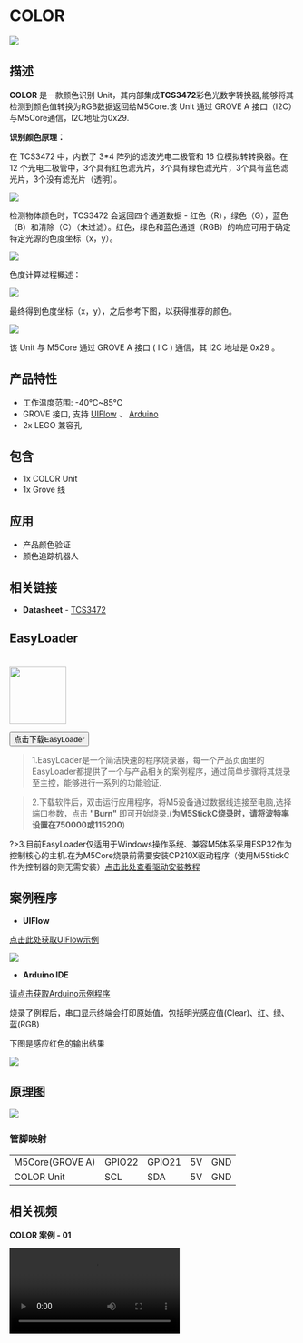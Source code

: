 # COLOR

<div class="product_pic"><img src="assets/img/product_pics/unit/M5GO_Unit_color.png"></div>

## 描述

**COLOR** 是一款颜色识别 Unit，其内部集成**TCS3472**彩色光数字转换器,能够将其检测到颜色值转换为RGB数据返回给M5Core.该 Unit 通过 GROVE A 接口（I2C）与M5Core通信，I2C地址为0x29.

**识别颜色原理：**

在 TCS3472 中，内嵌了 3*4 阵列的滤波光电二极管和 16 位模拟转转换器。在 12 个光电二极管中，3个具有红色滤光片，3个具有绿色滤光片，3个具有蓝色滤光片，3个没有滤光片（透明）。

<img src="assets/img/product_pics/unit/color/unit_color_07.png">

检测物体颜色时，TCS3472 会返回四个通道数据 - 红色（R），绿色（G），蓝色（B）和清除（C）（未过滤）。红色，绿色和蓝色通道（RGB）的响应可用于确定特定光源的色度坐标（x，y）。

<img src="assets/img/product_pics/unit/color/unit_color_04.png">

色度计算过程概述：

<img src="assets/img/product_pics/unit/color/unit_color_05.png">

最终得到色度坐标（x，y），之后参考下图，以获得推荐的颜色。

<img src="assets/img/product_pics/unit/color/unit_color_06.png">

该 Unit 与 M5Core 通过 GROVE A 接口 ( IIC ) 通信，其 I2C 地址是 0x29 。

## 产品特性

- 工作温度范围: -40℃~85℃
- GROVE 接口, 支持 [UIFlow](http://flow.m5stack.com) 、 [Arduino](http://www.arduino.cc)
- 2x LEGO 兼容孔

## 包含

- 1x COLOR Unit
- 1x Grove 线

## 应用

- 产品颜色验证
- 颜色追踪机器人

## 相关链接

-  **Datasheet** - [TCS3472](https://m5stack.oss-cn-shenzhen.aliyuncs.com/resource/docs/datasheet/unit/TCS3472_en.pdf)

## EasyLoader

<img src="https://m5stack.oss-cn-shenzhen.aliyuncs.com/image/EasyLoader_logo.png" width="100px" style="margin-top:20px">

<a href="https://m5stack.oss-cn-shenzhen.aliyuncs.com/EasyLoader/Unit/EasyLoader_Color.exe"><button type="button" class="btn btn-primary">点击下载EasyLoader</button></a>

>1.EasyLoader是一个简洁快速的程序烧录器，每一个产品页面里的EasyLoader都提供了一个与产品相关的案例程序，通过简单步骤将其烧录至主控，能够进行一系列的功能验证.

>2.下载软件后，双击运行应用程序，将M5设备通过数据线连接至电脑,选择端口参数，点击 **"Burn"** 即可开始烧录.(**为M5StickC烧录时，请将波特率设置在750000或115200**)

?>3.目前EasyLoader仅适用于Windows操作系统、兼容M5体系采用ESP32作为控制核心的主机.在为M5Core烧录前需要安装CP210X驱动程序（使用M5StickC作为控制器的则无需安装）[点击此处查看驱动安装教程](zh_CN/related_documents/M5Burner#安装串口驱动)

## 案例程序

- **UIFlow**

[点击此处获取UIFlow示例](https://github.com/m5stack/M5-ProductExampleCodes/tree/master/Unit/COLOR/UIFlow)

<img src="assets/img/product_pics/unit/color/color.png">

- **Arduino IDE**

[请点击获取Arduino示例程序](https://github.com/m5stack/M5-ProductExampleCodes/tree/master/Unit/COLOR/Arduino)

烧录了例程后，串口显示终端会打印原始值，包括明光感应值(Clear)、红、绿、蓝(RGB)

下图是感应红色的输出结果

<img src="assets/img/product_pics/unit/unit_example/COLOR/example_unit_color_result_01.png">

## 原理图

<img src="assets/img/product_pics/unit/color_sch.JPG">

### 管脚映射

<table>
 <tr><td>M5Core(GROVE A)</td><td>GPIO22</td><td>GPIO21</td><td>5V</td><td>GND</td></tr>
 <tr><td>COLOR Unit</td><td>SCL</td><td>SDA</td><td>5V</td><td>GND</td></tr>
</table>

## 相关视频

**COLOR 案例 - 01**

<video class="video_size" controls>
    <source src="https://m5stack.oss-cn-shenzhen.aliyuncs.com/video/Blog/Twitch201902/Color%20Unit.mp4" type="video/mp4">
</video>

<script>

   var purchase_link = 'https://m5stack.com/collections/m5-unit/products/color-unit';

   anchor_search(purchase_link);
   scrollFunc();

</script>